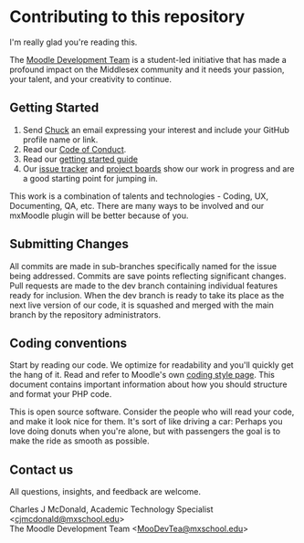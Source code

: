 # Contributing to this repository
I'm really glad you're reading this.

The [Moodle Development Team](/docs/ABOUT_US.md) is a student-led initiative that has made a profound impact on the Middlesex community and it needs your passion, your talent, and your creativity to continue.

## Getting Started
1. Send [Chuck](mailto:cjmcdonald@mxschool.edu) an email expressing your interest and include your GitHub profile name or link.
2. Read our [Code of Conduct](/docs/CODE_OF_CONDUCT.md).
3. Read our [getting started guide](/docs/GETTING_STARTED.md)
4. Our [issue tracker](https://github.com/mxschool/mxMoodle/issues) and [project boards](https://github.com/mxschool/mxMoodle/projects) show our work in progress and are a good starting point for jumping in.

This work is a combination of talents and technologies - Coding, UX, Documenting, QA, etc. There are many ways to be involved and our mxMoodle plugin will be better because of you.

## Submitting Changes
All commits are made in sub-branches specifically named for the issue being addressed. Commits are save points reflecting significant changes. Pull requests are made to the dev branch containing individual features ready for inclusion. When the dev branch is ready to take its place as the next live version of our code, it is squashed and merged with the main branch by the repository administrators.

## Coding conventions
Start by reading our code. We optimize for readability and you'll quickly get the hang of it. Read and refer to Moodle's own [coding style page](https://docs.moodle.org/dev/Coding_style). This document contains important information about how you should structure and format your PHP code.

This is open source software. Consider the people who will read your code, and make it look nice for them. It's sort of like driving a car: Perhaps you love doing donuts when you're alone, but with passengers the goal is to make the ride as smooth as possible.

## Contact us
All questions, insights, and feedback are welcome.

Charles J McDonald, Academic Technology Specialist \<cjmcdonald@mxschool.edu\>  </br>
The Moodle Development Team \<MooDevTea@mxschool.edu\>
